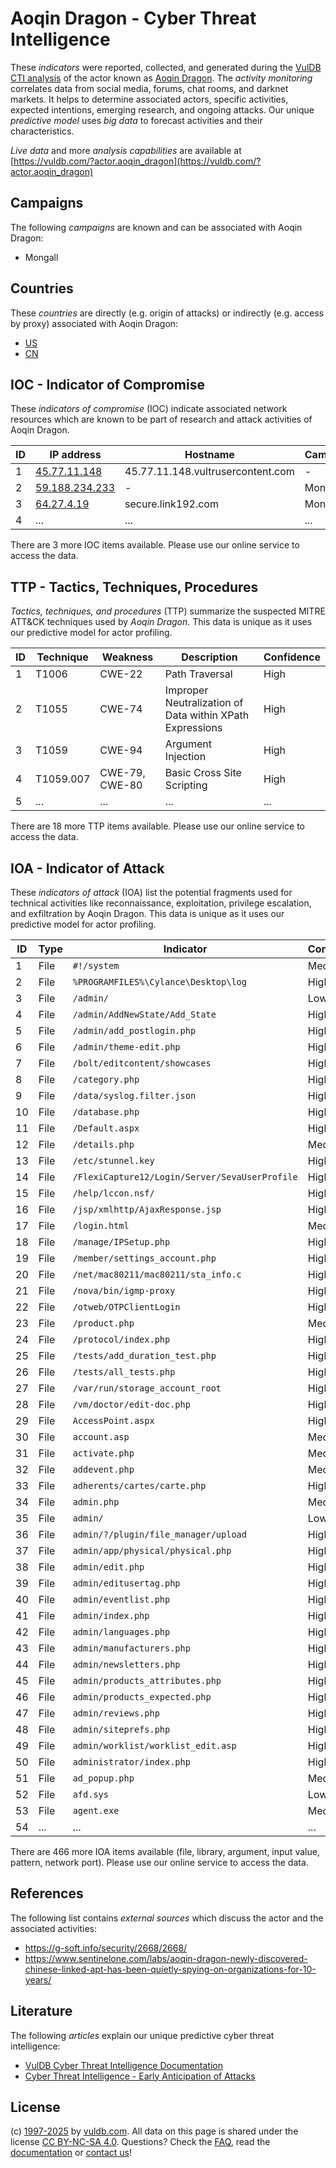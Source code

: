 # Aoqin Dragon - Cyber Threat Intelligence

These _indicators_ were reported, collected, and generated during the [VulDB CTI analysis](https://vuldb.com/?kb.cti) of the actor known as [Aoqin Dragon](https://vuldb.com/?actor.aoqin_dragon). The _activity monitoring_ correlates data from social media, forums, chat rooms, and darknet markets. It helps to determine associated actors, specific activities, expected intentions, emerging research, and ongoing attacks. Our unique _predictive model_ uses _big data_ to forecast activities and their characteristics.

_Live data_ and more _analysis capabilities_ are available at [https://vuldb.com/?actor.aoqin_dragon](https://vuldb.com/?actor.aoqin_dragon)

## Campaigns

The following _campaigns_ are known and can be associated with Aoqin Dragon:

* Mongall

## Countries

These _countries_ are directly (e.g. origin of attacks) or indirectly (e.g. access by proxy) associated with Aoqin Dragon:

* [US](https://vuldb.com/?country.us)
* [CN](https://vuldb.com/?country.cn)

## IOC - Indicator of Compromise

These _indicators of compromise_ (IOC) indicate associated network resources which are known to be part of research and attack activities of Aoqin Dragon.

ID | IP address | Hostname | Campaign | Confidence
-- | ---------- | -------- | -------- | ----------
1 | [45.77.11.148](https://vuldb.com/?ip.45.77.11.148) | 45.77.11.148.vultrusercontent.com | - | Medium
2 | [59.188.234.233](https://vuldb.com/?ip.59.188.234.233) | - | Mongall | High
3 | [64.27.4.19](https://vuldb.com/?ip.64.27.4.19) | secure.link192.com | Mongall | High
4 | ... | ... | ... | ...

There are 3 more IOC items available. Please use our online service to access the data.

## TTP - Tactics, Techniques, Procedures

_Tactics, techniques, and procedures_ (TTP) summarize the suspected MITRE ATT&CK techniques used by _Aoqin Dragon_. This data is unique as it uses our predictive model for actor profiling.

ID | Technique | Weakness | Description | Confidence
-- | --------- | -------- | ----------- | ----------
1 | T1006 | CWE-22 | Path Traversal | High
2 | T1055 | CWE-74 | Improper Neutralization of Data within XPath Expressions | High
3 | T1059 | CWE-94 | Argument Injection | High
4 | T1059.007 | CWE-79, CWE-80 | Basic Cross Site Scripting | High
5 | ... | ... | ... | ...

There are 18 more TTP items available. Please use our online service to access the data.

## IOA - Indicator of Attack

These _indicators of attack_ (IOA) list the potential fragments used for technical activities like reconnaissance, exploitation, privilege escalation, and exfiltration by Aoqin Dragon. This data is unique as it uses our predictive model for actor profiling.

ID | Type | Indicator | Confidence
-- | ---- | --------- | ----------
1 | File | `#!/system` | Medium
2 | File | `%PROGRAMFILES%\Cylance\Desktop\log` | High
3 | File | `/admin/` | Low
4 | File | `/admin/AddNewState/Add_State` | High
5 | File | `/admin/add_postlogin.php` | High
6 | File | `/admin/theme-edit.php` | High
7 | File | `/bolt/editcontent/showcases` | High
8 | File | `/category.php` | High
9 | File | `/data/syslog.filter.json` | High
10 | File | `/database.php` | High
11 | File | `/Default.aspx` | High
12 | File | `/details.php` | Medium
13 | File | `/etc/stunnel.key` | High
14 | File | `/FlexiCapture12/Login/Server/SevaUserProfile` | High
15 | File | `/help/lccon.nsf/` | High
16 | File | `/jsp/xmlhttp/AjaxResponse.jsp` | High
17 | File | `/login.html` | Medium
18 | File | `/manage/IPSetup.php` | High
19 | File | `/member/settings_account.php` | High
20 | File | `/net/mac80211/mac80211/sta_info.c` | High
21 | File | `/nova/bin/igmp-proxy` | High
22 | File | `/otweb/OTPClientLogin` | High
23 | File | `/product.php` | Medium
24 | File | `/protocol/index.php` | High
25 | File | `/tests/add_duration_test.php` | High
26 | File | `/tests/all_tests.php` | High
27 | File | `/var/run/storage_account_root` | High
28 | File | `/vm/doctor/edit-doc.php` | High
29 | File | `AccessPoint.aspx` | High
30 | File | `account.asp` | Medium
31 | File | `activate.php` | Medium
32 | File | `addevent.php` | Medium
33 | File | `adherents/cartes/carte.php` | High
34 | File | `admin.php` | Medium
35 | File | `admin/` | Low
36 | File | `admin/?/plugin/file_manager/upload` | High
37 | File | `admin/app/physical/physical.php` | High
38 | File | `admin/edit.php` | High
39 | File | `admin/editusertag.php` | High
40 | File | `admin/eventlist.php` | High
41 | File | `admin/index.php` | High
42 | File | `admin/languages.php` | High
43 | File | `admin/manufacturers.php` | High
44 | File | `admin/newsletters.php` | High
45 | File | `admin/products_attributes.php` | High
46 | File | `admin/products_expected.php` | High
47 | File | `admin/reviews.php` | High
48 | File | `admin/siteprefs.php` | High
49 | File | `admin/worklist/worklist_edit.asp` | High
50 | File | `administrator/index.php` | High
51 | File | `ad_popup.php` | Medium
52 | File | `afd.sys` | Low
53 | File | `agent.exe` | Medium
54 | ... | ... | ...

There are 466 more IOA items available (file, library, argument, input value, pattern, network port). Please use our online service to access the data.

## References

The following list contains _external sources_ which discuss the actor and the associated activities:

* https://g-soft.info/security/2668/2668/
* https://www.sentinelone.com/labs/aoqin-dragon-newly-discovered-chinese-linked-apt-has-been-quietly-spying-on-organizations-for-10-years/

## Literature

The following _articles_ explain our unique predictive cyber threat intelligence:

* [VulDB Cyber Threat Intelligence Documentation](https://vuldb.com/?kb.cti)
* [Cyber Threat Intelligence - Early Anticipation of Attacks](https://www.scip.ch/en/?labs.20201022)

## License

(c) [1997-2025](https://vuldb.com/?kb.changelog) by [vuldb.com](https://vuldb.com/?kb.about). All data on this page is shared under the license [CC BY-NC-SA 4.0](https://creativecommons.org/licenses/by-nc-sa/4.0/). Questions? Check the [FAQ](https://vuldb.com/?kb.faq), read the [documentation](https://vuldb.com/?kb) or [contact us](https://vuldb.com/?contact)!
